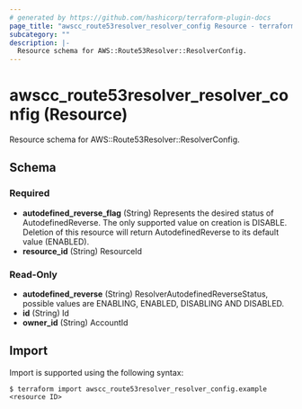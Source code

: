 ```yaml
---
# generated by https://github.com/hashicorp/terraform-plugin-docs
page_title: "awscc_route53resolver_resolver_config Resource - terraform-provider-awscc"
subcategory: ""
description: |-
  Resource schema for AWS::Route53Resolver::ResolverConfig.
---
```


# awscc_route53resolver_resolver_config (Resource)

Resource schema for AWS::Route53Resolver::ResolverConfig.



<!-- schema generated by tfplugindocs -->
## Schema

### Required

- **autodefined_reverse_flag** (String) Represents the desired status of AutodefinedReverse. The only supported value on creation is DISABLE. Deletion of this resource will return AutodefinedReverse to its default value (ENABLED).
- **resource_id** (String) ResourceId

### Read-Only

- **autodefined_reverse** (String) ResolverAutodefinedReverseStatus, possible values are ENABLING, ENABLED, DISABLING AND DISABLED.
- **id** (String) Id
- **owner_id** (String) AccountId

## Import

Import is supported using the following syntax:

```shell
$ terraform import awscc_route53resolver_resolver_config.example <resource ID>
```
